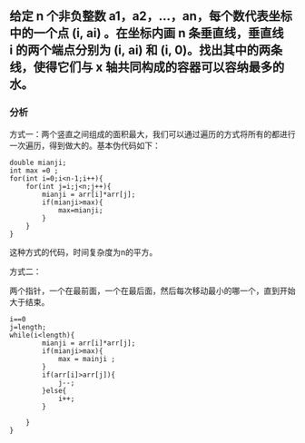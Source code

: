 ## 给定 n 个非负整数 a1，a2，...，an，每个数代表坐标中的一个点 (i, ai) 。在坐标内画 n 条垂直线，垂直线 i 的两个端点分别为 (i, ai) 和 (i, 0)。找出其中的两条线，使得它们与 x 轴共同构成的容器可以容纳最多的水。



### 分析

方式一：两个竖直之间组成的面积最大，我们可以通过遍历的方式将所有的都进行一次遍历，得到做大的。基本伪代码如下：

```
double mianji;
int max =0 ;
for(int i=0;i<n-1;i++){
    for(int j=i;j<n;j++){
        mianji = arr[i]*arr[j];
        if(mianji>max){
            max=mianji;
        }
    }
}
```

这种方式的代码，时间复杂度为n的平方。

方式二：

两个指针，一个在最前面，一个在最后面，然后每次移动最小的哪一个，直到开始大于结束。

```
i==0
j=length;
while(i<length){
 		mianji = arr[i]*arr[j];
 		if(mianji>max){
            max = mainji ;
 		}
 		if(arr[i]>arr[j]){
            j--;
 		}else{
            i++;
 		}
 		
    }
}
```

